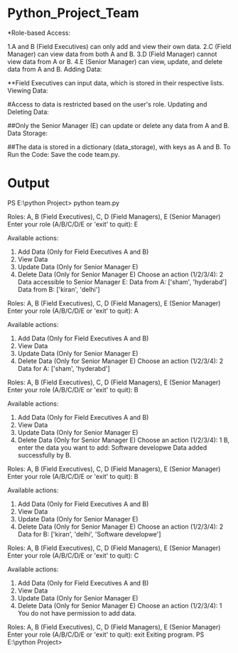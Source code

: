 # Python_Project_Team


*Role-based Access:

1.A and B (Field Executives) can only add and view their own data.
2.C (Field Manager) can view data from both A and B.
3.D (Field Manager) cannot view data from A or B.
4.E (Senior Manager) can view, update, and delete data from A and B.
Adding Data:

**Field Executives can input data, which is stored in their respective lists.
Viewing Data:

#Access to data is restricted based on the user's role.
Updating and Deleting Data:

##Only the Senior Manager (E) can update or delete any data from A and B.
Data Storage:

##The data is stored in a dictionary (data_storage), with keys as A and B.
To Run the Code:
Save the code team.py.





#  Output

PS E:\python Project> python team.py

Roles: A, B (Field Executives), C, D (Field Managers), E (Senior Manager)
Enter your role (A/B/C/D/E or 'exit' to quit): E

Available actions:
1. Add Data (Only for Field Executives A and B)
2. View Data
3. Update Data (Only for Senior Manager E)
4. Delete Data (Only for Senior Manager E)
Choose an action (1/2/3/4): 2
Data accessible to Senior Manager E:
Data from A: ['sham', 'hyderabd']
Data from B: ['kiran', 'delhi']


Roles: A, B (Field Executives), C, D (Field Managers), E (Senior Manager)
Enter your role (A/B/C/D/E or 'exit' to quit): A

Available actions:
1. Add Data (Only for Field Executives A and B)
2. View Data
3. Update Data (Only for Senior Manager E)
4. Delete Data (Only for Senior Manager E)
Choose an action (1/2/3/4): 2
Data for A: ['sham', 'hyderabd']


Roles: A, B (Field Executives), C, D (Field Managers), E (Senior Manager)
Enter your role (A/B/C/D/E or 'exit' to quit): B

Available actions:
1. Add Data (Only for Field Executives A and B)
2. View Data
3. Update Data (Only for Senior Manager E)
4. Delete Data (Only for Senior Manager E)
Choose an action (1/2/3/4): 1
B, enter the data you want to add: Software developwe
Data added successfully by B.


Roles: A, B (Field Executives), C, D (Field Managers), E (Senior Manager)
Enter your role (A/B/C/D/E or 'exit' to quit): B

Available actions:
1. Add Data (Only for Field Executives A and B)
2. View Data
3. Update Data (Only for Senior Manager E)
4. Delete Data (Only for Senior Manager E)
Choose an action (1/2/3/4): 2
Data for B: ['kiran', 'delhi', 'Software developwe']


Roles: A, B (Field Executives), C, D (Field Managers), E (Senior Manager)
Enter your role (A/B/C/D/E or 'exit' to quit): C

Available actions:
1. Add Data (Only for Field Executives A and B)
2. View Data
3. Update Data (Only for Senior Manager E)
4. Delete Data (Only for Senior Manager E)
Choose an action (1/2/3/4): 1
You do not have permission to add data.


Roles: A, B (Field Executives), C, D (Field Managers), E (Senior Manager)
Enter your role (A/B/C/D/E or 'exit' to quit): exit
Exiting program.
PS E:\python Project> 
